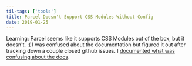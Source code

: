 ```yaml
---
til-tags: ['tools']
title: Parcel Doesn't Support CSS Modules Without Config
date: 2019-01-25
---
```


Learning: Parcel seems like it supports CSS Modules out of the box, but it doesn't. :( I was confused about the documentation but figured it out after tracking down a couple closed github issues. I [documented what was confusing about the docs](https://github.com/parcel-bundler/parcel/issues/70).